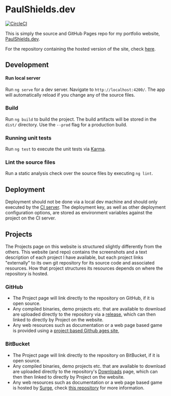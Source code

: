 # PaulShields.dev

[![CircleCI](https://circleci.com/gh/Pkshields/PaulShields.dev.svg?style=shield)](https://circleci.com/gh/Pkshields/PaulShields.dev)

This is simply the source and GitHub Pages repo for my portfolio website, [PaulShields.dev](https://paulshields.dev).

For the repository containing the hosted version of the site, check [here](https://github.com/Pkshields/pkshields.github.io).

## Development

#### Run local server

Run `ng serve` for a dev server. Navigate to `http://localhost:4200/`. The app will automatically reload if you change any of the source files.

### Build

Run `ng build` to build the project. The build artifacts will be stored in the `dist/` directory. Use the `--prod` flag for a production build.

### Running unit tests

Run `ng test` to execute the unit tests via [Karma](https://karma-runner.github.io).

### Lint the source files

Run a static analysis check over the source files by executing `ng lint`.

## Deployment

Deployment should not be done via a local dev machine and should only executed by the [CI server](https://circleci.com/gh/Pkshields/PaulShields.dev). The deployment key, as well as other deployment configuration options, are stored as environment variables against the project on the CI server.

## Projects

The Projects page on this website is structured slightly differently from the others. This website (and repo) contains the screenshots and a text description of each project I have available, but each project links "externally" to its own git repository for its source code and associated resources. How that project structures its resources depends on where the repository is hosted.

### GitHub

- The Project page will link directly to the repository on GitHub, if it is open source.
- Any compiled binaries, demo projects etc. that are available to download are uploaded directly to the repository via a [release](https://help.github.com/en/articles/creating-releases), which can then linked to directly by Project on the website.
- Any web resources such as documentation or a web page based game is provided using a [project based Github ages site](https://pages.github.com/),

### BitBucket

- The Project page will link directly to the repository on BitBucket, if it is open source.
- Any compiled binaries, demo projects etc. that are available to download are uploaded directly to the repository's [Downloads](https://bitbucket.org/blog/new-feature-downloads) page, which can then then linked to directly by Project on the website.
- Any web resources such as documentation or a web page based game is hosted by [Surge](), check [this repository](https://bitbucket.org/blog/new-feature-downloads) for more information.

